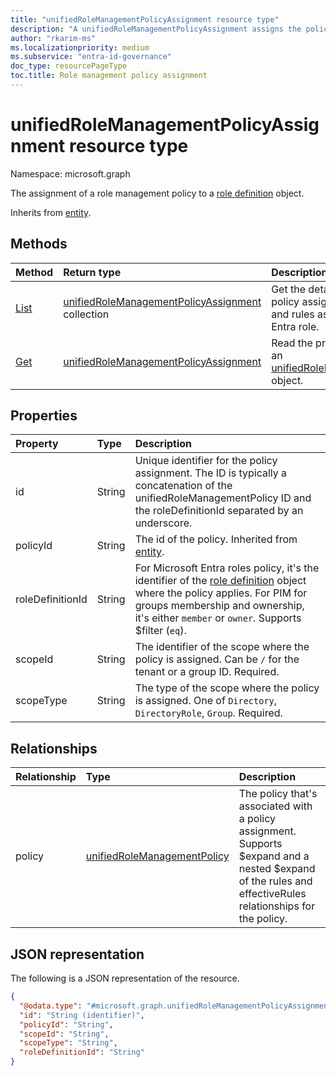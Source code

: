 ```yaml
---
title: "unifiedRoleManagementPolicyAssignment resource type"
description: "A unifiedRoleManagementPolicyAssignment assigns the policy to a specific scope and role definition."
author: "rkarim-ms"
ms.localizationpriority: medium
ms.subservice: "entra-id-governance"
doc_type: resourcePageType
toc.title: Role management policy assignment
---
```


# unifiedRoleManagementPolicyAssignment resource type

Namespace: microsoft.graph

The assignment of a role management policy to a [role definition](../resources/unifiedroledefinition.md) object.

Inherits from [entity](../resources/entity.md).

## Methods
|Method|Return type|Description|
|:---|:---|:---|
|[List](../api/policyroot-list-rolemanagementpolicyassignments.md)|[unifiedRoleManagementPolicyAssignment](../resources/unifiedrolemanagementpolicyassignment.md) collection|Get the details of all role management policy assignments including the policies and rules associated with the Microsoft Entra role.|
|[Get](../api/unifiedrolemanagementpolicyassignment-get.md)|[unifiedRoleManagementPolicyAssignment](../resources/unifiedrolemanagementpolicyassignment.md)|Read the properties and relationships of an [unifiedRoleManagementPolicyAssignment](../resources/unifiedrolemanagementpolicyassignment.md) object.|

## Properties
|Property|Type|Description|
|:---|:---|:---|
|id|String|Unique identifier for the policy assignment. The ID is typically a concatenation of the unifiedRoleManagementPolicy ID and the roleDefinitionId separated by an underscore.|
|policyId|String|The id of the policy. Inherited from [entity](../resources/entity.md).|
|roleDefinitionId|String|For Microsoft Entra roles policy, it's the identifier of the [role definition](unifiedroledefinition.md) object where the policy applies. For PIM for groups membership and ownership, it's either `member` or `owner`. Supports $filter (`eq`).|
|scopeId|String|The identifier of the scope where the policy is assigned.  Can be `/` for the tenant or a group ID. Required.|
|scopeType|String|The type of the scope where the policy is assigned. One of `Directory`, `DirectoryRole`, `Group`. Required.|

## Relationships
|Relationship|Type|Description|
|:---|:---|:---|
|policy|[unifiedRoleManagementPolicy](../resources/unifiedrolemanagementpolicy.md)|The policy that's associated with a policy assignment. Supports $expand and a nested $expand of the rules and effectiveRules relationships for the policy.|

## JSON representation
The following is a JSON representation of the resource.
<!-- {
  "blockType": "resource",
  "keyProperty": "id",
  "@odata.type": "microsoft.graph.unifiedRoleManagementPolicyAssignment",
  "openType": false
}
-->
``` json
{
  "@odata.type": "#microsoft.graph.unifiedRoleManagementPolicyAssignment",
  "id": "String (identifier)",
  "policyId": "String",
  "scopeId": "String",
  "scopeType": "String",
  "roleDefinitionId": "String"
}
```
